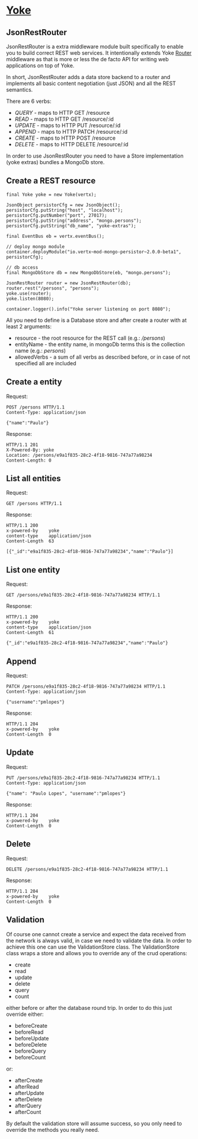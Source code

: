 # [Yoke](/)

## JsonRestRouter

JsonRestRouter is a extra middleware module built specifically to enable you to build correct REST web services. It
intentionally extends Yoke [Router](Router.html) middleware as that is more or less the de facto API for writing web
applications on top of Yoke.

In short, JsonRestRouter adds a data store backend to a router and implements all basic content negotiation (just JSON)
and all the REST semantics.

There are 6 verbs:

* *QUERY* - maps to HTTP GET /resource
* *READ* - maps to HTTP GET /resource/:id
* *UPDATE* - maps to HTTP PUT /resource/:id
* *APPEND* - maps to HTTP PATCH /resource/:id
* *CREATE* - maps to HTTP POST /resource
* *DELETE* - maps to HTTP DELETE /resource/:id

In order to use JsonRestRouter you need to have a Store implementation (yoke extras) bundles a MongoDb store.


## Create a REST resource

~~~~~~~~~~~~~~~~~~~~~~~~~~~~~~~~~~~~~~~~~~ {.java}
final Yoke yoke = new Yoke(vertx);

JsonObject persistorCfg = new JsonObject();
persistorCfg.putString("host", "localhost");
persistorCfg.putNumber("port", 27017);
persistorCfg.putString("address", "mongo.persons");
persistorCfg.putString("db_name", "yoke-extras");

final EventBus eb = vertx.eventBus();

// deploy mongo module
container.deployModule("io.vertx~mod-mongo-persistor~2.0.0-beta1", persistorCfg);

// db access
final MongoDbStore db = new MongoDbStore(eb, "mongo.persons");

JsonRestRouter router = new JsonRestRouter(db);
router.rest("/persons", "persons");
yoke.use(router);
yoke.listen(8080);

container.logger().info("Yoke server listening on port 8080");
~~~~~~~~~~~~~~~~~~~~~~~~~~~~~~~~~~~~~~~~~~

All you need to define is a Database store and after create a router with at least 2 arguments:

* resource - the root resource for the REST call (e.g.: */persons*)
* entityName - the entity name, in mongoDb terms this is the collection name (e.g.: *persons*)
* allowedVerbs - a sum of all verbs as described before, or in case of not specified all are included

## Create a entity

Request:

~~~~~~~~~~~~~~~~~~~~~~~~~~~~~~~~~~~~~~~~~~ {.javascript}
POST /persons HTTP/1.1
Content-Type: application/json

{"name":"Paulo"}
~~~~~~~~~~~~~~~~~~~~~~~~~~~~~~~~~~~~~~~~~~

Response:

~~~~~~~~~~~~~~~~~~~~~~~~~~~~~~~~~~~~~~~~~~ {.javascript}
HTTP/1.1 201
X-Powered-By: yoke
Location: /persons/e9a1f835-28c2-4f18-9816-747a77a98234
Content-Length: 0
~~~~~~~~~~~~~~~~~~~~~~~~~~~~~~~~~~~~~~~~~~

## List all entities

Request:

~~~~~~~~~~~~~~~~~~~~~~~~~~~~~~~~~~~~~~~~~~ {.javascript}
GET /persons HTTP/1.1
~~~~~~~~~~~~~~~~~~~~~~~~~~~~~~~~~~~~~~~~~~

Response:

~~~~~~~~~~~~~~~~~~~~~~~~~~~~~~~~~~~~~~~~~~ {.javascript}
HTTP/1.1 200
x-powered-by	yoke
content-type	application/json
Content-Length	63

[{"_id":"e9a1f835-28c2-4f18-9816-747a77a98234","name":"Paulo"}]
~~~~~~~~~~~~~~~~~~~~~~~~~~~~~~~~~~~~~~~~~~

## List one entity

Request:

~~~~~~~~~~~~~~~~~~~~~~~~~~~~~~~~~~~~~~~~~~ {.javascript}
GET /persons/e9a1f835-28c2-4f18-9816-747a77a98234 HTTP/1.1
~~~~~~~~~~~~~~~~~~~~~~~~~~~~~~~~~~~~~~~~~~

Response:

~~~~~~~~~~~~~~~~~~~~~~~~~~~~~~~~~~~~~~~~~~ {.javascript}
HTTP/1.1 200
x-powered-by	yoke
content-type	application/json
Content-Length	61

{"_id":"e9a1f835-28c2-4f18-9816-747a77a98234","name":"Paulo"}
~~~~~~~~~~~~~~~~~~~~~~~~~~~~~~~~~~~~~~~~~~

## Append

Request:

~~~~~~~~~~~~~~~~~~~~~~~~~~~~~~~~~~~~~~~~~~ {.javascript}
PATCH /persons/e9a1f835-28c2-4f18-9816-747a77a98234 HTTP/1.1
Content-Type: application/json

{"username":"pmlopes"}
~~~~~~~~~~~~~~~~~~~~~~~~~~~~~~~~~~~~~~~~~~

Response:

~~~~~~~~~~~~~~~~~~~~~~~~~~~~~~~~~~~~~~~~~~ {.javascript}
HTTP/1.1 204
x-powered-by	yoke
Content-Length	0
~~~~~~~~~~~~~~~~~~~~~~~~~~~~~~~~~~~~~~~~~~

## Update

Request:

~~~~~~~~~~~~~~~~~~~~~~~~~~~~~~~~~~~~~~~~~~ {.javascript}
PUT /persons/e9a1f835-28c2-4f18-9816-747a77a98234 HTTP/1.1
Content-Type: application/json

{"name": "Paulo Lopes", "username":"pmlopes"}
~~~~~~~~~~~~~~~~~~~~~~~~~~~~~~~~~~~~~~~~~~

Response:

~~~~~~~~~~~~~~~~~~~~~~~~~~~~~~~~~~~~~~~~~~ {.javascript}
HTTP/1.1 204
x-powered-by	yoke
Content-Length	0
~~~~~~~~~~~~~~~~~~~~~~~~~~~~~~~~~~~~~~~~~~

## Delete

Request:

~~~~~~~~~~~~~~~~~~~~~~~~~~~~~~~~~~~~~~~~~~ {.javascript}
DELETE /persons/e9a1f835-28c2-4f18-9816-747a77a98234 HTTP/1.1
~~~~~~~~~~~~~~~~~~~~~~~~~~~~~~~~~~~~~~~~~~

Response:

~~~~~~~~~~~~~~~~~~~~~~~~~~~~~~~~~~~~~~~~~~ {.javascript}
HTTP/1.1 204
x-powered-by	yoke
Content-Length	0
~~~~~~~~~~~~~~~~~~~~~~~~~~~~~~~~~~~~~~~~~~

## Validation

Of course one cannot create a service and expect the data received from the network is always valid, in case we need
to validate the data. In order to achieve this one can use the ValidationStore class. The ValidationStore class wraps
a store and allows you to override any of the crud operations:

* create
* read
* update
* delete
* query
* count

either before or after the database round trip. In order to do this just override either:

* beforeCreate
* beforeRead
* beforeUpdate
* beforeDelete
* beforeQuery
* beforeCount

or:

* afterCreate
* afterRead
* afterUpdate
* afterDelete
* afterQuery
* afterCount

By default the validation store will assume success, so you only need to override the methods you really need.